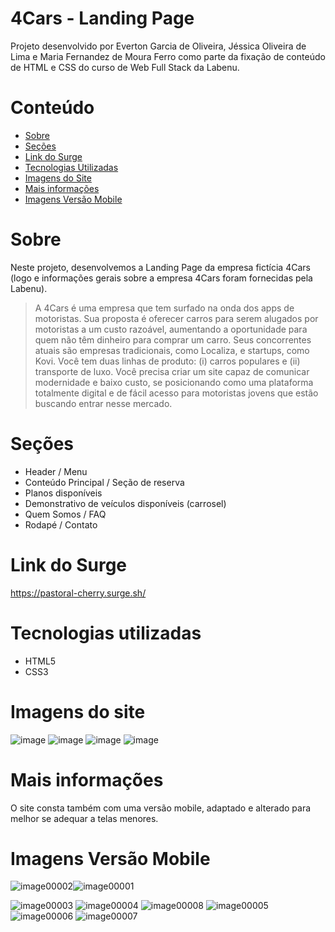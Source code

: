 # 4Cars - Landing Page

Projeto desenvolvido por Everton Garcia de Oliveira, Jéssica Oliveira de Lima e Maria Fernandez de Moura Ferro como parte da fixação de conteúdo de HTML e CSS do curso de Web Full Stack da Labenu.

# Conteúdo

<ul>
  <li> <a href="https://github.com/future4code/Barros-landing-page7#sobre"> Sobre </a> </li>
  <li> <a href="https://github.com/future4code/Barros-landing-page7#se%C3%A7%C3%B5es"> Seções </a> </li>
  <li> <a href="https://github.com/future4code/Barros-landing-page7#link-do-surge"> Link do Surge </a> </li>
  <li> <a href="https://github.com/future4code/Barros-landing-page7#tecnologias-utilizadas"> Tecnologias Utilizadas </a> </li>
  <li> <a href="https://github.com/future4code/Barros-landing-page7#imagens-do-site"> Imagens do Site </a> </li>
  <li> <a href="https://github.com/future4code/Barros-landing-page7#mais-informa%C3%A7%C3%B5es"> Mais informações </a> </li>
  <li> <a href="https://github.com/future4code/Barros-landing-page7#imagens-vers%C3%A3o-mobile"> Imagens Versão Mobile </a> </li>
</ul>

# Sobre

Neste projeto, desenvolvemos a Landing Page da empresa fictícia 4Cars (logo e informações gerais sobre a empresa 4Cars foram fornecidas pela Labenu).

<blockquote> A 4Cars é uma empresa que tem surfado na onda dos apps de motoristas. Sua proposta é oferecer carros para serem alugados por motoristas a um custo razoável, aumentando a oportunidade para quem não têm dinheiro para comprar um carro. Seus concorrentes atuais são empresas tradicionais, como Localiza, e startups, como Kovi. Você tem duas linhas de produto: (i) carros populares e (ii) transporte de luxo. Você precisa criar um site capaz de comunicar modernidade e baixo custo, se posicionando como uma plataforma totalmente digital e de fácil acesso para motoristas jovens que estão buscando entrar nesse mercado. </blockquote>

# Seções

<ul>
  <li> Header / Menu </li>
  <li> Conteúdo Principal / Seção de reserva </li>
  <li> Planos disponíveis </li>
  <li> Demonstrativo de veículos disponíveis (carrosel) </li>
  <li> Quem Somos / FAQ </li>
  <li> Rodapé / Contato </li>
</ul>

# Link do Surge

https://pastoral-cherry.surge.sh/

# Tecnologias utilizadas

<ul>
  <li> HTML5 </li>
  <li> CSS3 </li>
 </ul>
 
 # Imagens do site
 
![image](https://user-images.githubusercontent.com/102297204/174350182-58b31c72-db91-4164-9922-310a6148c462.png)
![image](https://user-images.githubusercontent.com/102297204/174350375-1f774a9b-55d4-4018-acef-a9f4b6e2d00b.png)
![image](https://user-images.githubusercontent.com/102297204/174350445-26136bbb-7a02-4bc1-9dd6-3daabfff7b59.png)
![image](https://user-images.githubusercontent.com/102320940/174500213-812ee227-b14c-469d-b1ca-af743685add6.png)

# Mais informações

O site consta também com uma versão mobile, adaptado e alterado para melhor se adequar a telas menores.

# Imagens Versão Mobile

![image00002](https://user-images.githubusercontent.com/102320940/174501059-2f92ed71-79b6-4ffa-83eb-24451ce116f1.jpeg)![image00001](https://user-images.githubusercontent.com/102320940/174501071-79254b16-4d67-475f-9aa4-9a96a6be71fa.jpeg)

![image00003](https://user-images.githubusercontent.com/102320940/174501077-701c39b2-f0c7-4e2e-a0f8-a2ff4e12d1ec.jpeg)
![image00004](https://user-images.githubusercontent.com/102320940/174501093-f3ead477-d04f-4cc8-86ad-be38fb18a4c0.jpeg)
![image00008](https://user-images.githubusercontent.com/102320940/174501105-e746eb81-cd37-4c23-ae8e-d4c7f5e2e44d.jpeg)
![image00005](https://user-images.githubusercontent.com/102320940/174501110-75029046-9220-44f1-ba68-4bf5182496e9.jpeg)
![image00006](https://user-images.githubusercontent.com/102320940/174501113-d5754afe-0fee-401d-bdc5-556580980118.jpeg)
![image00007](https://user-images.githubusercontent.com/102320940/174501119-8dd610e2-2589-40f1-a23b-8bf26a56e659.jpeg)

